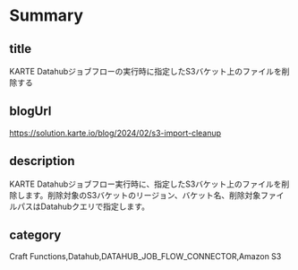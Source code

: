 # Summary

## title

KARTE Datahubジョブフローの実行時に指定したS3バケット上のファイルを削除する

## blogUrl
https://solution.karte.io/blog/2024/02/s3-import-cleanup

## description

KARTE Datahubジョブフロー実行時に、指定したS3バケット上のファイルを削除します。削除対象のS3バケットのリージョン、バケット名、削除対象ファイルパスはDatahubクエリで指定します。

## category

Craft Functions,Datahub,DATAHUB_JOB_FLOW_CONNECTOR,Amazon S3
